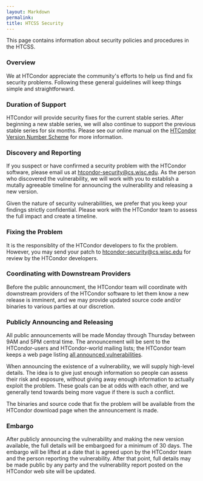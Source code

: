 ```yaml
---
layout: Markdown
permalink:
title: HTCSS Security
---
```


This page contains information about security policies and procedures in the HTCSS.


### Overview

We at HTCondor appreciate the community's efforts to help us find and fix
security problems.  Following these general guidelines will keep things simple
and straightforward.

### Duration of Support

HTCondor will provide security fixes for the current stable series.  After
beginning a new stable series, we will also continue to support the previous
stable series for six months.  Please see our online manual on the
<a href="https://htcondor.readthedocs.io/en/latest/version-history/introduction-version-history.html#htcondor-version-number-scheme">
HTCondor Version Number Scheme</a> for more information.


### Discovery and Reporting

If you suspect or have confirmed a security problem with the HTCondor software,
please email us at <a href="email:htcondor-security@cs.wisc.edu">htcondor-security@cs.wisc.edu</a>.
As the person who discovered the vulnerability, we will work with you to
establish a mutally agreeable timeline for announcing the vulnerability and
releasing a new version.

Given the nature of security vulnerabilities, we prefer that you keep your
findings strictly confidential.  Please work with the HTCondor team to assess
the full impact and create a timeline.

### Fixing the Problem

It is the responsiblity of the HTCondor developers to fix the problem.
However, you may send your patch to
<a href="email:htcondor-security@cs.wisc.edu">htcondor-security@cs.wisc.edu</a>
for review by the HTCondor developers.



### Coordinating with Downstream Providers

Before the public announcment, the HTCondor team will coordinate with
downstream providers of the HTCondor software to let them know a new release is
imminent, and we may provide updated source code and/or binaries to
various parties at our discretion.


### Publicly Announcing and Releasing

All public announcements will be made Monday through Thursday between 9AM and
5PM central time.  The announcement will be sent to the HTCondor-users and
HTCondor-world mailing lists; the HTCondor team keeps a web page listing
<a href="{{ '/security/vulnerabilities/' | relative_url }}">all
announced vulnerabilities</a>.

When announcing the existence of a vulnerability, we will supply high-level
details.  The idea is to give just enough
information so people can assess their risk and exposure, without giving away
enough information to actually exploit the problem.  These goals can be at odds
with each other, and we generally tend towards being more vague if there is
such a conflict.

The binaries and source code that fix the problem will be available from the
HTCondor download page when the announcement is made.


### Embargo

After publicly announcing the vulnerability and making the new version available,
the full details will be embargoed for a minimum of 30 days.  The embargo will
be lifted at a date that is agreed upon by the HTCondor team and the person
reporting the vulnerability.  After that point, full details may be made public
by any party and the vulnerability report posted on the HTCondor web site will
be updated.

